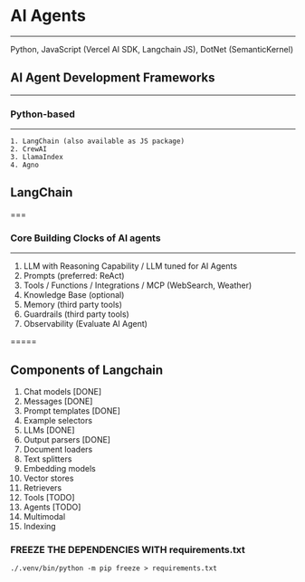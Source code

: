 
# AI Agents
---
  Python, JavaScript (Vercel AI SDK, Langchain JS), DotNet (SemanticKernel)

## AI Agent Development Frameworks
---
  ### Python-based 
  ----
    1. LangChain (also available as JS package)
    2. CrewAI
    3. LlamaIndex
    4. Agno



## LangChain 
===

### Core Building Clocks of AI agents
---
  1. LLM with Reasoning Capability / LLM tuned for AI Agents
  2. Prompts  (preferred: ReAct)
  3. Tools / Functions / Integrations / MCP (WebSearch, Weather)
  4. Knowledge Base (optional)
  5. Memory (third party tools)
  6. Guardrails (third party tools)
  7. Observability (Evaluate AI Agent)

=====

## Components of Langchain 
1. Chat models [DONE]
2. Messages [DONE]
3. Prompt templates [DONE]
4. Example selectors
5. LLMs [DONE]
6. Output parsers [DONE]
7. Document loaders
8. Text splitters
9. Embedding models
10. Vector stores
11. Retrievers 
12. Tools [TODO]
13. Agents [TODO]
14. Multimodal
15. Indexing 


### FREEZE THE DEPENDENCIES WITH requirements.txt
`./.venv/bin/python -m pip freeze > requirements.txt`
